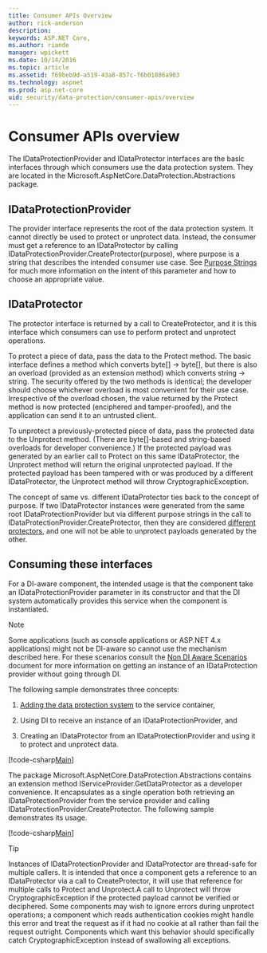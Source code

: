 ```yaml
---
title: Consumer APIs Overview 
author: rick-anderson
description: 
keywords: ASP.NET Core,
ms.author: riande
manager: wpickett
ms.date: 10/14/2016
ms.topic: article
ms.assetid: f69beb9d-a519-43a8-857c-f6b01886a903
ms.technology: aspnet
ms.prod: asp.net-core
uid: security/data-protection/consumer-apis/overview
---
```

# Consumer APIs overview

The IDataProtectionProvider and IDataProtector interfaces are the basic interfaces through which consumers use the data protection system. They are located in the Microsoft.AspNetCore.DataProtection.Abstractions package.

## IDataProtectionProvider

The provider interface represents the root of the data protection system. It cannot directly be used to protect or unprotect data. Instead, the consumer must get a reference to an IDataProtector by calling IDataProtectionProvider.CreateProtector(purpose), where purpose is a string that describes the intended consumer use case. See [Purpose Strings](purpose-strings.md) for much more information on the intent of this parameter and how to choose an appropriate value.

## IDataProtector

The protector interface is returned by a call to CreateProtector, and it is this interface which consumers can use to perform protect and unprotect operations.

To protect a piece of data, pass the data to the Protect method. The basic interface defines a method which converts byte[] -> byte[], but there is also an overload (provided as an extension method) which converts string -> string. The security offered by the two methods is identical; the developer should choose whichever overload is most convenient for their use case. Irrespective of the overload chosen, the value returned by the Protect method is now protected (enciphered and tamper-proofed), and the application can send it to an untrusted client.

To unprotect a previously-protected piece of data, pass the protected data to the Unprotect method. (There are byte[]-based and string-based overloads for developer convenience.) If the protected payload was generated by an earlier call to Protect on this same IDataProtector, the Unprotect method will return the original unprotected payload. If the protected payload has been tampered with or was produced by a different IDataProtector, the Unprotect method will throw CryptographicException.

The concept of same vs. different IDataProtector ties back to the concept of purpose. If two IDataProtector instances were generated from the same root IDataProtectionProvider but via different purpose strings in the call to IDataProtectionProvider.CreateProtector, then they are considered [different protectors](purpose-strings.md), and one will not be able to unprotect payloads generated by the other.

## Consuming these interfaces

For a DI-aware component, the intended usage is that the component take an IDataProtectionProvider parameter in its constructor and that the DI system automatically provides this service when the component is instantiated.

> [!NOTE]
> Some applications (such as console applications or ASP.NET 4.x applications) might not be DI-aware so cannot use the mechanism described here. For these scenarios consult the [Non DI Aware Scenarios](../configuration/non-di-scenarios.md) document for more information on getting an instance of an IDataProtection provider without going through DI.

The following sample demonstrates three concepts:

1. [Adding the data protection system](../configuration/overview.md) to the service container,

2. Using DI to receive an instance of an IDataProtectionProvider, and

3. Creating an IDataProtector from an IDataProtectionProvider and using it to protect and unprotect data.

[!code-csharp[Main](../using-data-protection/samples/protectunprotect.cs?highlight=26,34,35,36,37,38,39,40)]

The package Microsoft.AspNetCore.DataProtection.Abstractions contains an extension method IServiceProvider.GetDataProtector as a developer convenience. It encapsulates as a single operation both retrieving an IDataProtectionProvider from the service provider and calling IDataProtectionProvider.CreateProtector. The following sample demonstrates its usage.

[!code-csharp[Main](./overview/samples/getdataprotector.cs?highlight=15)]

>[!TIP]
> Instances of IDataProtectionProvider and IDataProtector are thread-safe for multiple callers. It is intended that once a component gets a reference to an IDataProtector via a call to CreateProtector, it will use that reference for multiple calls to Protect and Unprotect.A call to Unprotect will throw CryptographicException if the protected payload cannot be verified or deciphered. Some components may wish to ignore errors during unprotect operations; a component which reads authentication cookies might handle this error and treat the request as if it had no cookie at all rather than fail the request outright. Components which want this behavior should specifically catch CryptographicException instead of swallowing all exceptions.
